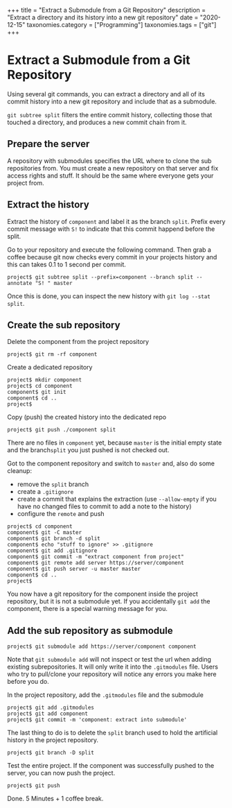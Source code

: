 +++
title               = "Extract a Submodule from a Git Repository"
description         = "Extract a directory and its history into a new git repository"
date                = "2020-12-15"
taxonomies.category = ["Programming"]
taxonomies.tags     = ["git"]
+++

# Extract a Submodule from a Git Repository

Using several git commands, you can extract a directory and all of its commit
history into a new git repository and include that as a submodule.

`git subtree split` filters the entire commit history, collecting those that touched a directory, and produces a new commit chain from it.

## Prepare the server

A repository with submodules specifies the URL where to clone the sub repositories from. You must create a new repository on that server and fix access rights and stuff. It should be the same where everyone gets your project from.

## Extract the history

Extract the history of `component` and label it as the branch `split`. Prefix every commit message with `S!` to indicate that this commit happend before the split.

Go to your repository and execute the following command. Then grab a coffee because git now checks every commit in your projects history and this can takes 0.1 to 1 second per commit.

```
project$ git subtree split --prefix=component --branch split --annotate "S! " master
```

Once this is done, you can inspect the new history with `git log --stat split`.

## Create the sub repository

Delete the component from the project repository

```
project$ git rm -rf component
```

Create a dedicated repository

```
project$ mkdir component
project$ cd component
component$ git init
component$ cd ..
project$ 
```

Copy (push) the created history into the dedicated repo

```
project$ git push ./component split
```

There are no files in `component` yet, because `master` is the initial empty state and the branch`split` you just pushed is not checked out.

Got to the component repository and switch to `master` and, also do some cleanup:

- remove the `split` branch
- create a `.gitignore`
- create a commit that explains the extraction (use `--allow-empty` if you have no changed files to commit to add a note to the history)
- configure the `remote` and push

```
project$ cd component
component$ git -C master
component$ git branch -d split
component$ echo "stuff to ignore" >> .gitignore
component$ git add .gitignore
component$ git commit -m "extract component from project"
component$ git remote add server https://server/component
component$ git push server -u master master
component$ cd ..
project$ 
```

You now have a git repository for the component inside the project repository, but it is not a submodule yet. If you accidentally `git add` the component, there is a special warning message for you.

## Add the sub repository as submodule

```
project$ git submodule add https://server/component component
```

Note that `git submodule add` will not inspect or test the url when adding existing subrepositories. It will only write it into the `.gitmodules` file. Users who try to pull/clone your repository will notice any errors you make here before you do.

In the project repository, add the `.gitmodules` file and the submodule

```
project$ git add .gitmodules
project$ git add component
project$ git commit -m 'component: extract into submodule'
```

The last thing to do is to delete the `split` branch used to hold the artificial history in the project repository.

```
project$ git branch -D split
```

Test the entire project. If the component was successfully pushed to the server, you can now push the project.

```
project$ git push
```

Done. 5 Minutes + 1 coffee break.
